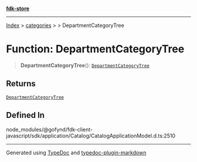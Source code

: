 [**fdk-store**](../../../README.md)
***

[Index](../../../API.md) > [categories](../../README.md) > [<internal>](../README.md) > DepartmentCategoryTree

# Function: DepartmentCategoryTree

> **DepartmentCategoryTree**(): [`DepartmentCategoryTree`](../type-aliases/type-alias.DepartmentCategoryTree.md)

## Returns

[`DepartmentCategoryTree`](../type-aliases/type-alias.DepartmentCategoryTree.md)

## Defined In

node\_modules/@gofynd/fdk-client-javascript/sdk/application/Catalog/CatalogApplicationModel.d.ts:2510

***
Generated using [TypeDoc](https://typedoc.org/) and [typedoc-plugin-markdown](https://www.npmjs.com/package/typedoc-plugin-markdown)
